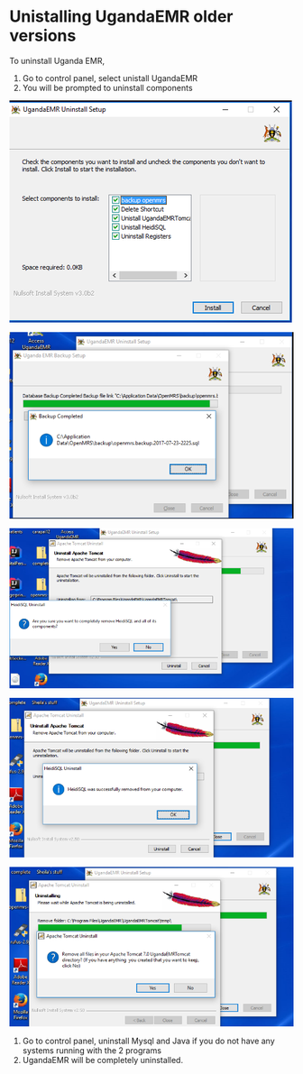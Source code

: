 # Unistalling UgandaEMR older versions

To uninstall Uganda EMR,

1. Go to control panel, select unistall UgandaEMR 
2. You will be prompted to uninstall components

![](../.gitbook/assets/Uninstall1.png)

![](../.gitbook/assets/Uinstall%203.png)

![](../.gitbook/assets/Uinstall%204%20%282%29.png)

![](../.gitbook/assets/uninstall%205%20%282%29.png)

![](../.gitbook/assets/uninstall%206%20%282%29.png)

1. Go to control panel, uninstall Mysql and Java if you do not have any systems running with the 2 programs
2. UgandaEMR will be completely uninstalled.

